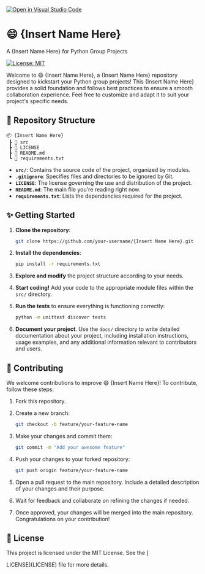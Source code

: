 [![Open in Visual Studio Code](https://classroom.github.com/assets/open-in-vscode-718a45dd9cf7e7f842a935f5ebbe5719a5e09af4491e668f4dbf3b35d5cca122.svg)](https://classroom.github.com/online_ide?assignment_repo_id=11339239&assignment_repo_type=AssignmentRepo)
# 😄 {Insert Name Here}

A {Insert Name Here} for Python Group Projects

[![License: MIT](https://img.shields.io/badge/License-MIT-blue.svg)](https://opensource.org/licenses/MIT)

Welcome to 😄 {Insert Name Here}, a {Insert Name Here} repository designed to kickstart your Python group projects! This {Insert Name Here} provides a solid foundation and follows best practices to ensure a smooth collaboration experience. Feel free to customize and adapt it to suit your project's specific needs.

## 📁 Repository Structure

```
📦 {Insert Name Here}
 ┣ 📂 src
 ┣ 📜 LICENSE
 ┣ 📜 README.md
 ┗ 📜 requirements.txt
```

- **`src/`**: Contains the source code of the project, organized by modules.
- **`.gitignore`**: Specifies files and directories to be ignored by Git.
- **`LICENSE`**: The license governing the use and distribution of the project.
- **`README.md`**: The main file you're reading right now.
- **`requirements.txt`**: Lists the dependencies required for the project.

## ✨ Getting Started

1. **Clone the repository**:

   ```bash
   git clone https://github.com/your-username/{Insert Name Here}.git
   ```

2. **Install the dependencies**:

   ```bash
   pip install -r requirements.txt
   ```

3. **Explore and modify** the project structure according to your needs.

4. **Start coding!** Add your code to the appropriate module files within the `src/` directory.

5. **Run the tests** to ensure everything is functioning correctly:

   ```bash
   python -m unittest discover tests
   ```

6. **Document your project**. Use the `docs/` directory to write detailed documentation about your project, including installation instructions, usage examples, and any additional information relevant to contributors and users.

## 🤝 Contributing

We welcome contributions to improve 😄 {Insert Name Here}! To contribute, follow these steps:

1. Fork this repository.

2. Create a new branch:

   ```bash
   git checkout -b feature/your-feature-name
   ```

3. Make your changes and commit them:

   ```bash
   git commit -m "Add your awesome feature"
   ```

4. Push your changes to your forked repository:

   ```bash
   git push origin feature/your-feature-name
   ```

5. Open a pull request to the main repository. Include a detailed description of your changes and their purpose.

6. Wait for feedback and collaborate on refining the changes if needed.

7. Once approved, your changes will be merged into the main repository. Congratulations on your contribution!

## 📄 License

This project is licensed under the MIT License. See the [

LICENSE](LICENSE) file for more details.
